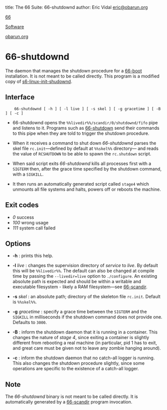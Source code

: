title: The 66 Suite: 66-shutdownd
author: Eric Vidal <eric@obarun.org>

[66](index.html)

[Software](https://web.obarun.org/software)

[obarun.org](https://web.obarun.org)

# 66-shutdownd

The daemon that manages the shutdown procedure for a [66-boot](66-boot.html) installation. It is not meant to be called directly. This program is a modified copy of [s6-linux-init-shudownd](https://skarnet.org/software/s6-linux-init/s6-linux-init-shutdownd.html).

## Interface

```
    66-shutdownd [ -h ] [ -l live ] [ -s skel ] [ -g gracetime ] [ -B ] [ -c ]
```

- 66-shutdownd opens the `%%livedir%%/scandir/0/shutdownd/fifo` pipe and listens to it. Programs such as [66-shutdown](66-shutdown.html) send their commands to this pipe when they are told to trigger the shutdown procedure.

- When it receives a command to shut down *66-shutdownd* parses the skel file `rc.init`—defined by default at `%%skel%%` directory— and reads the value of `RCSHUTDOWN` to be able to spawn the `rc.shutdown` script.

- When said script exits *66-shutdownd* kills all processes first with a `SIGTERM` then, after the grace time specified by the shutdown command, with a `SIGKILL`.

- It then runs an automatically generated script called `stage4` which unmounts all file systems and halts, powers off or reboots the machine.

## Exit codes

- *0* success
- *100* wrong usage
- *111* system call failed

## Options

- **-h** : prints this help.

- **-l** *live* : changes the supervision directory of *service* to *live*. By default this will be `%%livedir%%`. The default can also be changed at compile time by passing the `--livedir=live` option to `./configure`. An existing absolute path is expected and should be within a writable and executable filesystem - likely a RAM filesystem—see [66-scandir](66-scandir.html).

- **-s** *skel* : an absolute path; directory of the skeleton file `rc.init`. Default is `%%skel%%`.

- **-g** *gracetime* : specify a grace time between the `SIGTERM` and the `SIGKILL` in milliseconds if the shutdown command does not provide one. Defaults to `3000`.

- **-B** : inform the shutdown daemon that it is running in a container. This changes the nature of *stage 4*, since exiting a container is slightly different from rebooting a real machine (in particular, pid 1 has to exit, and great care must be given not to leave any zombie hanging around).

- **-c** : inform the shutdown daemon that no catch-all logger is running. This also changes the shutdown procedure slightly, since some operations are specific to the existence of a catch-all logger.

## Note

The *66-shutdownd* binary is not meant to be called directly. It is automatically generated by a [66-scandir](66‑scandir.html) program invocation.
